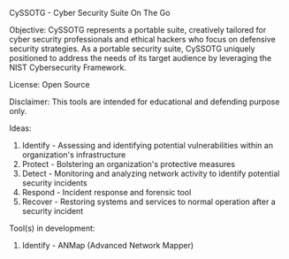 CySSOTG - Cyber Security Suite On The Go

Objective: 
CySSOTG represents a portable suite, creatively tailored for cyber security professionals and ethical hackers who focus on defensive security strategies. 
As a portable security suite, CySSOTG uniquely positioned to address the needs of its target audience by leveraging the NIST Cybersecurity Framework.

License:
Open Source

Disclaimer:
This tools are intended for educational and defending purpose only. 

Ideas:
1) Identify - Assessing and identifying potential vulnerabilities within an organization's infrastructure
2) Protect - Bolstering an organization's protective measures
3) Detect - Monitoring and analyzing network activity to identify potential security incidents
4) Respond - Incident response and forensic tool
5) Recover - Restoring systems and services to normal operation after a security incident

Tool(s) in development:
1) Identify - ANMap (Advanced Network Mapper)

<!---
TrustedSecMY/TrustedSecMY is a ✨ special ✨ repository because its `README.md` (this file) appears on your GitHub profile.
You can click the Preview link to take a look at your changes.
--->
